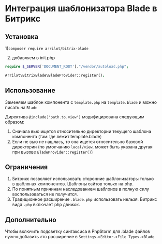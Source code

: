 # Интеграция шаблонизатора Blade в Битрикс

## Установка

1)```composer require arrilot/bitrix-blade```

2) добавляем в init.php

```php
require $_SERVER['DOCUMENT_ROOT']."/vendor/autoload.php";

Arrilot\BitrixBlade\BladeProvider::register();
```

## Использование

Заменяем шаблон компонента с `template.php` на `template.blade` и можно писать на `Blade`

Директива `@include('path.to.view')` модифицирована следующим образом:

1. Сначала вью ищется относительно директории текущего шаблона компонента (там где лежит template.blade)
2. Если не вью не нашлась, то она ищется относительно базовой директории (по умолчанию `local/view`, может быть указана другая при вызове `BladeProvider::register()`)

## Ограничения

1. Битрикс позволяет использовать сторонние шаблонизаторы только в шаблонах компонентов. Шаблоны сайтов только на php.
2. По понятным причинам наследованием шаблонов в полную силу воспользоваться не получится.
3. Традиционное расширение `.blade.php` использовать нельзя. Битрикс видя `.php` включает php движок.

## Дополнительно

Чтобы включить подсветку синтаксиса в PhpStorm для .blade файлов нужно добавить это расширение в
`Settings->Editor->File Types->Blade`